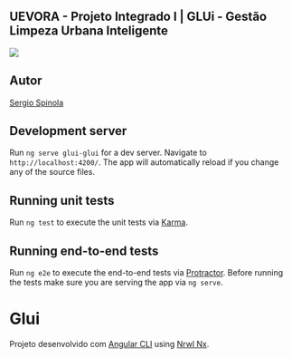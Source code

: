 ## UEVORA - Projeto Integrado I | GLUi - Gestão Limpeza Urbana Inteligente

<a href="http://www.uevora.pt"><img src="http://www.uevora.pt/extension/uepages/design/ueunidade_layout2/images/layout/logotipo_site.jpg"></a>

## Autor

[Sergio Spinola](https://sergio-spinola.firebaseapp.com)

## Development server

Run `ng serve glui-glui` for a dev server. Navigate to `http://localhost:4200/`. The app will automatically reload if you change any of the source files.

## Running unit tests

Run `ng test` to execute the unit tests via [Karma](https://karma-runner.github.io).

## Running end-to-end tests

Run `ng e2e` to execute the end-to-end tests via [Protractor](http://www.protractortest.org/).
Before running the tests make sure you are serving the app via `ng serve`.

# Glui

Projeto desenvolvido com [Angular CLI](https://github.com/angular/angular-cli) using [Nrwl Nx](https://nrwl.io/nx).